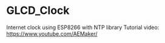 # GLCD_Clock
Internet clock using ESP8266 with NTP library
Tutorial video: https://www.youtube.com/AEMaker/
